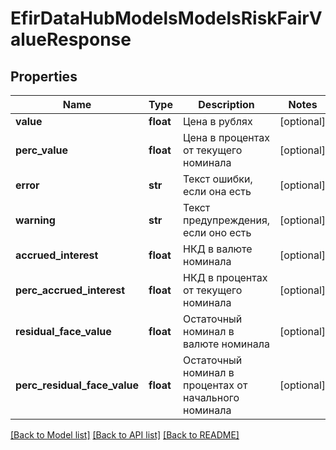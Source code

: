 # EfirDataHubModelsModelsRiskFairValueResponse

## Properties
Name | Type | Description | Notes
------------ | ------------- | ------------- | -------------
**value** | **float** | Цена в рублях | [optional] 
**perc_value** | **float** | Цена в процентах от текущего номинала | [optional] 
**error** | **str** | Текст ошибки, если она есть | [optional] 
**warning** | **str** | Текст предупреждения, если оно есть | [optional] 
**accrued_interest** | **float** | НКД в валюте номинала | [optional] 
**perc_accrued_interest** | **float** | НКД в процентах от текущего номинала | [optional] 
**residual_face_value** | **float** | Остаточный номинал в валюте номинала | [optional] 
**perc_residual_face_value** | **float** | Остаточный номинал в процентах от начального номинала | [optional] 

[[Back to Model list]](../README.md#documentation-for-models) [[Back to API list]](../README.md#documentation-for-api-endpoints) [[Back to README]](../README.md)

